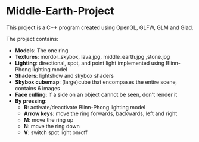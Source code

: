 # Middle-Earth-Project
This project is a C++ program created using OpenGL, GLFW, GLM and Glad.

The project contains:
* **Models**: The one ring
* **Textures**: mordor_skybox, lava.jpg, middle_earth.jpg ,stone.jpg
* **Lighting**: directional, spot, and point light implemented using Blinn-Phong lighting model
* **Shaders**: lightshow and skybox shaders
* **Skybox cubemap**: (large)cube that encompases the entire scene, contains 6 images
* **Face culling**: if a side on an object cannot be seen, don't render it
* **By pressing**:
  * **B**: activate/deactivate Blinn-Phong lighting model
  * **Arrow keys**: move the ring forwards, backwards, left and right
  * **M**: move the ring up
  * **N**: move the ring down
  * **V**: switch spot light on/off
